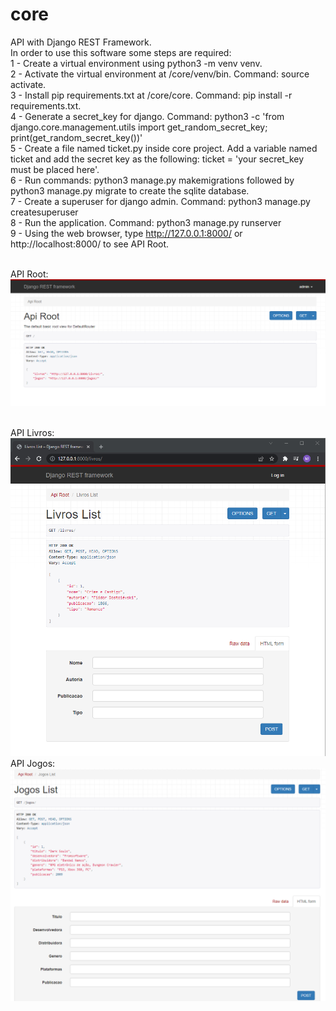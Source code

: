 # core

API with Django REST Framework.
<br>
In order to use this software some steps are required:
<br>
1 - Create a virtual environment using python3 -m venv venv.
<br>
2 - Activate the virtual environment at /core/venv/bin. Command: source activate.
<br>
3 - Install pip requirements.txt at /core/core. Command: pip install -r requirements.txt.
<br>
4 - Generate a secret_key for django. Command: python3 -c 'from django.core.management.utils import get_random_secret_key; print(get_random_secret_key())'
<br>
5 - Create a file named ticket.py inside core project. Add a variable named ticket and add the secret key as the following: ticket = 'your secret_key must be placed here'.
<br>
6 - Run commands: python3 manage.py makemigrations followed by python3 manage.py migrate to create the sqlite database.
<br>
7 - Create a superuser for django admin. Command: python3 manage.py createsuperuser
<br>
8 - Run the application. Command: python3 manage.py runserver
<br>
9 - Using the web browser, type http://127.0.0.1:8000/ or http://localhost:8000/ to see API Root.
<p>
</p>
<br>
API Root:
<br>
<img src=https://github.com/maiconwa/core/blob/main/core/images/Root1.png>
<p>
</p>
<br>
API Livros:
<br>
<img src=https://github.com/maiconwa/core/blob/main/core/images/Livros.png>
<br>
API Jogos:
<br>
<img src=https://github.com/maiconwa/core/blob/main/core/images/Jogos.png>
<br>
